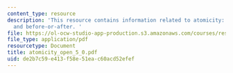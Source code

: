 ```yaml
---
content_type: resource
description: 'This resource contains information related to atomicity: all-or-nothing
  and before-or-after. '
file: https://ol-ocw-studio-app-production.s3.amazonaws.com/courses/res-6-004-principles-of-computer-system-design-an-introduction-spring-2009/de2b7c59e413f58e51eac60acd52efef_atomicity_open_5_0.pdf
file_type: application/pdf
resourcetype: Document
title: atomicity_open_5_0.pdf
uid: de2b7c59-e413-f58e-51ea-c60acd52efef
---
```

